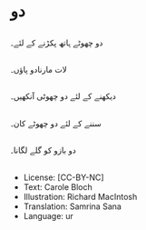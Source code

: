 # دو

##
دو چھوٹے ہاتھ پکڑنے کے لئے۔

##


##
لات مارنادو پاؤں۔

##


##
دیکھنے کے لئے دو چھوٹی آنکھیں۔

##


##
سننے کے لئے دو چھوٹے کان۔

##


##
دو بازو کو گلے لگانا۔

##


##
* License: [CC-BY-NC]
* Text: Carole Bloch
* Illustration: Richard MacIntosh
* Translation: Samrina Sana
* Language: ur
